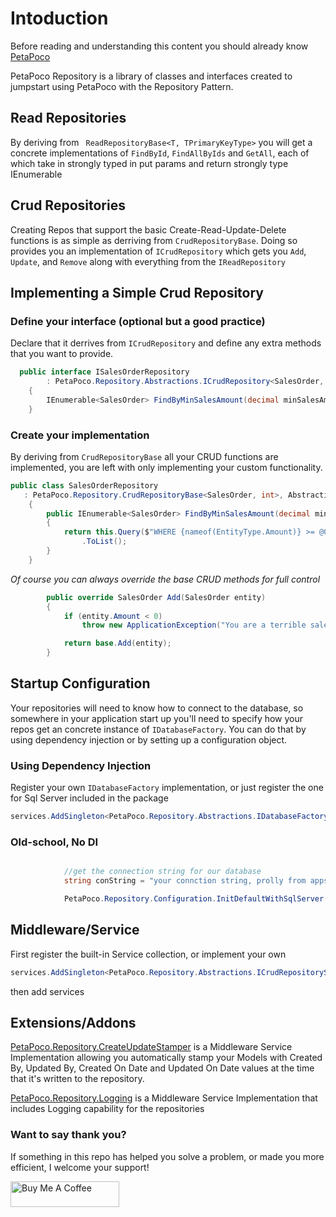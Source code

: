 # Intoduction
Before reading and understanding this content you should already know [PetaPoco](https://github.com/CollaboratingPlatypus/PetaPoco "PetaPoco")

PetaPoco Repository is a library of classes and interfaces created to jumpstart using PetaPoco with the Repository Pattern.

## Read Repositories
By deriving from ` ReadRepositoryBase<T, TPrimaryKeyType>` you will get a concrete implementations of `FindById`, `FindAllByIds` and `GetAll`, each of which take in strongly typed in put params and return strongly type IEnumerable


## Crud Repositories
Creating Repos that support the basic Create-Read-Update-Delete functions is as simple as derriving from `CrudRepositoryBase`.  Doing so provides you an implementation of `ICrudRepository` which gets you `Add`, `Update`, and `Remove` along with everything from the `IReadRepository` 


## Implementing a Simple Crud Repository
### Define your interface (optional but a good practice)
Declare that it derrives from `ICrudRepository` and define any extra methods that you want to provide.
```csharp
  public interface ISalesOrderRepository 
  		: PetaPoco.Repository.Abstractions.ICrudRepository<SalesOrder, int>
    {
        IEnumerable<SalesOrder> FindByMinSalesAmount(decimal minSalesAmount);
    }
```
### Create your implementation
By deriving from `CrudRepositoryBase` all your CRUD functions are implemented, you are left with only implementing your custom functionality.  

```csharp
public class SalesOrderRepository 
   : PetaPoco.Repository.CrudRepositoryBase<SalesOrder, int>, Abstractions.ISalesOrderRepository
    {
        public IEnumerable<SalesOrder> FindByMinSalesAmount(decimal minSalesAmount)
        {
            return this.Query($"WHERE {nameof(EntityType.Amount)} >= @0", minSalesAmount)
                .ToList();
        }
    }
```
*Of course you can always override the base CRUD methods for full control*
```csharp
        public override SalesOrder Add(SalesOrder entity)
        {
            if (entity.Amount < 0)
                throw new ApplicationException("You are a terrible salesman, you're losing us money!");

            return base.Add(entity);
        }
```

## Startup Configuration
Your repositories will need to know how to connect to the database, so somewhere in your application start up you'll need to specify how your repos get an concrete instance of `IDatabaseFactory`.  You can do that by using dependency injection or by setting up a configuration object.

### Using Dependency Injection
Register your own `IDatabaseFactory` implementation, or just register the one for Sql Server included in the package 

```csharp
services.AddSingleton<PetaPoco.Repository.Abstractions.IDatabaseFactory>(new PetaPoco.Repository.DefaultSqlDatabaseFactory(conString));
```
### Old-school, No DI
```csharp

            //get the connection string for our database
            string conString = "your connction string, prolly from appsettings.json or floppy disk";

            PetaPoco.Repository.Configuration.InitDefaultWithSqlServer(conString);
```

## Middleware/Service
First register the built-in Service collection, or implement your own
```csharp
services.AddSingleton<PetaPoco.Repository.Abstractions.ICrudRepositoryServiceCollection, PetaPoco.Repository.CrudRepositoryServiceCollection>();
```
then add services

## Extensions/Addons
[PetaPoco.Repository.CreateUpdateStamper](https://github.com/TimBurris/PetaPoco.Repository.CreateUpdateStamper// "PetaPoco.Repository.CreateUpdateStamper") is a Middleware Service Implementation allowing you automatically stamp your Models with Created By, Updated By, Created On Date and Updated On Date values at the time that it's written to the repository.

[PetaPoco.Repository.Logging](https://github.com/TimBurris/PetaPoco.Repository.Logging "PetaPoco.Repository.Logging") is a Middleware Service Implementation that includes Logging capability for the repositories

### Want to say thank you?
If something in this repo has helped you solve a problem, or made you more efficient, I welcome your support!

<a href="https://www.buymeacoffee.com/timburris" target="_blank"><img src="https://cdn.buymeacoffee.com/buttons/default-orange.png" alt="Buy Me A Coffee" height="41" width="174"></a>

